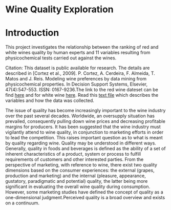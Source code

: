 Wine Quality Exploration
========================================================
# Introduction

This project investigates the relationship between the ranking of red and white wines quality by human experts and 11 variables resulting from physicochemical tests carried out against the wines.

Citation: This dataset is public available for research. The details are described in [Cortez et al., 2009]. P. Cortez, A. Cerdeira, F. Almeida, T. Matos and J. Reis. Modeling wine preferences by data mining from physicochemical properties. In Decision Support Systems, Elsevier, 47(4):547-553. ISSN: 0167-9236.The link to the red wine dateset can be find [here](https://www.google.com/url?q=https://s3.amazonaws.com/udacity-hosted-downloads/ud651/wineQualityReds.csv&sa=D&usg=AFQjCNFDGQM6iS1viDgkVnXfjlJUymYerA) and for white wine [here](https://www.google.com/url?q=https://s3.amazonaws.com/udacity-hosted-downloads/ud651/wineQualityWhites.csv&sa=D&usg=AFQjCNHSo6vCJWIjCOZw6Kyy-C79XNFQUg). Read this [text file](https://www.google.com/url?q=https://s3.amazonaws.com/udacity-hosted-downloads/ud651/wineQualityInfo.txt&sa=D&usg=AFQjCNFCYPcMpGaIuxge2KbBPILOo5yPZA) which describes the variables and how the data was collected.

The issue of quality has become increasingly important to the wine industry over the past several decades. Worldwide, an oversupply situation has prevailed, consequently pulling down wine prices and decreasing profitable margins for producers. It has been suggested that the wine industry must vigilantly attend to wine quality, in conjunction to marketing efforts in order to lead the competition. This raises important question as to what is meant by quality regarding wine.
Quality may be understood in different ways. Generally, quality in foods and beverages is defined as the ability of a set of inherent characteristics of a product, system or process to fulfill requirements of customers and other interested parties. From the perspective of marketing, with reference to wine, there exist two quality dimensions based on the consumer experiences: the external (grapes, production and marketing) and the internal (pleasure, appearance, gustatory, paradigmatic and potential) quality, the latter being more significant in evaluating the overall wine quality during consumption. However, some marketing studies have defined the concept of quality as a one-dimensional judgment.Perceived quality is a broad overview and exists on a continuum.  
